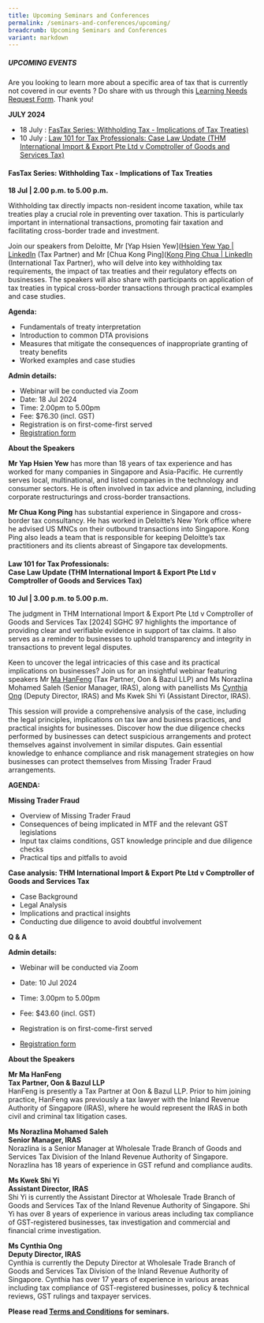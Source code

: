 ```yaml
---
title: Upcoming Seminars and Conferences
permalink: /seminars-and-conferences/upcoming/
breadcrumb: Upcoming Seminars and Conferences
variant: markdown
---
```

##### **UPCOMING EVENTS**
Are you looking to learn more about a specific area of tax that is currently not covered in our events ? 
Do share with us through this [Learning Needs Request Form](https://form.gov.sg/5d2c51283703d80011e52615). Thank you!

**JULY 2024**
* 18 July : [FasTax Series: Withholding Tax - Implications of Tax Treaties)](#18jul-ta-id)
* 10 July : [Law 101 for Tax Professionals: Case Law Update (THM International Import &amp; Export Pte Ltd v Comptroller of Goods and Services Tax)](#10jul-ta-id)


<a id="18jul-ta-id"></a>
#### **FasTax Series: Withholding Tax - Implications of Tax Treaties**<br>
**18 Jul | 2.00 p.m. to 5.00 p.m.**

Withholding tax directly impacts non-resident income taxation, while tax treaties play a crucial role in preventing over taxation. This is particularly important in international transactions, promoting fair taxation and facilitating cross-border trade and investment.

Join our speakers from Deloitte, Mr [Yap Hsien Yew]([Hsien Yew Yap | LinkedIn](https://www.linkedin.com/in/hsien-yew-yap-b1bb3322/) (Tax Partner) and Mr [Chua Kong Ping]([Kong Ping Chua | LinkedIn](https://www.linkedin.com/in/kong-ping-chua-80584a79/) (International Tax Partner), who will delve into key withholding tax requirements, the impact of tax treaties and their regulatory effects on businesses. The speakers will also share with participants on application of tax treaties in typical cross-border transactions through practical examples and case studies.

**Agenda:**
* Fundamentals of treaty interpretation
* Introduction to common DTA provisions
* Measures that mitigate the consequences of inappropriate granting of treaty benefits
* Worked examples and case studies

**Admin details:**
*   Webinar will be conducted via Zoom
*   Date: 18 Jul 2024
*   Time: 2.00pm to 5.00pm
*   Fee: $76.30 (incl. GST)
*   Registration is on first-come-first served
* [Registration form](https://form.gov.sg/6678ddb860da1703478d9214)

**About the Speakers**

**Mr Yap Hsien Yew** has more than 18 years of tax experience and has worked for many companies in Singapore and Asia-Pacific. He currently serves local, multinational, and listed companies in the technology and consumer sectors. He is often involved in tax advice and planning, including corporate restructurings and cross-border transactions.

**Mr Chua Kong Ping** has substantial experience in Singapore and cross-border tax consultancy. He has worked in Deloitte’s New York office where he advised US MNCs on their outbound transactions into Singapore. Kong Ping also leads a team that is responsible for keeping Deloitte’s tax practitioners and its clients abreast of Singapore tax developments.


<a id="10jul-ta-id"></a>
#### **Law 101 for Tax Professionals:<br>Case Law Update (THM International Import &amp; Export Pte Ltd v Comptroller of Goods and Services Tax)**<br>
**10 Jul | 3.00 p.m. to 5.00 p.m.**

The judgment in THM International Import &amp; Export Pte Ltd v Comptroller of Goods and Services Tax \[2024\] SGHC 97 highlights the importance of providing clear and verifiable evidence in support of tax claims. It also serves as a reminder to businesses to uphold transparency and integrity in transactions to prevent legal disputes.

Keen to uncover the legal intricacies of this case and its practical implications on businesses? Join us for an insightful webinar featuring speakers Mr [Ma HanFeng](https://www.linkedin.com/in/mahanfeng/) (Tax Partner, Oon &amp; Bazul LLP) and Ms Norazlina Mohamed Saleh (Senior Manager, IRAS), along with panellists Ms [Cynthia Ong](https://www.linkedin.com/in/cynthia-ong-294b122b5/) (Deputy Director, IRAS) and Ms Kwek Shi Yi (Assistant Director, IRAS).

This session will provide a comprehensive analysis of the case, including the legal principles, implications on tax law and business practices, and practical insights for businesses. Discover how the due diligence checks performed by businesses can detect suspicious arrangements and protect themselves against involvement in similar disputes. Gain essential knowledge to enhance compliance and risk management strategies on how businesses can protect themselves from Missing Trader Fraud arrangements.

**AGENDA:**

**Missing Trader Fraud**

* Overview of Missing Trader Fraud
* Consequences of being implicated in MTF and the relevant GST legislations
* Input tax claims conditions, GST knowledge principle and due diligence checks
* Practical tips and pitfalls to avoid

**Case analysis: THM International Import &amp; Export Pte Ltd v Comptroller of Goods and Services Tax**

* Case Background
* Legal Analysis
* Implications and practical insights
* Conducting due diligence to avoid doubtful involvement

**Q &amp; A**

**Admin details:**

* Webinar will be conducted via Zoom

* Date: 10 Jul 2024

* Time: 3.00pm to 5.00pm

* Fee: $43.60 (incl. GST)

* Registration is on first-come-first served

* [Registration form](https://form.gov.sg/666aaea5f14e8457f8ecead9)

**About the Speakers**

**Mr Ma HanFeng<br>Tax Partner, Oon &amp; Bazul LLP**<br>
HanFeng is presently a Tax Partner at Oon &amp; Bazul LLP. Prior to him joining practice, HanFeng was previously a tax lawyer with the Inland Revenue Authority of Singapore (IRAS), where he would represent the IRAS in both civil and criminal tax litigation cases.

**Ms Norazlina Mohamed Saleh<br>Senior Manager, IRAS<br>**
Norazlina is a Senior Manager at Wholesale Trade Branch of Goods and Services Tax Division of the Inland Revenue Authority of Singapore. Norazlina has 18 years of experience in GST refund and compliance audits.

**Ms Kwek Shi Yi<br>Assistant Director, IRAS<br>**
Shi Yi is currently the Assistant Director at Wholesale Trade Branch of Goods and Services Tax of the Inland Revenue Authority of Singapore. Shi Yi has over 8 years of experience in various areas including tax compliance of GST-registered businesses, tax investigation and commercial and financial crime investigation.

**Ms Cynthia Ong<br>Deputy Director, IRAS<br>**
Cynthia is currently the Deputy Director at Wholesale Trade Branch of Goods and Services Tax Division of the Inland Revenue Authority of Singapore. Cynthia has over 17 years of experience in various areas including tax compliance of GST-registered businesses, policy &amp; technical reviews, GST rulings and taxpayer services.



**Please read [Terms and Conditions](https://production-iras-tax-academy.netlify.com/executive-tax-programmes/terms-and-conditions/) for seminars.**
